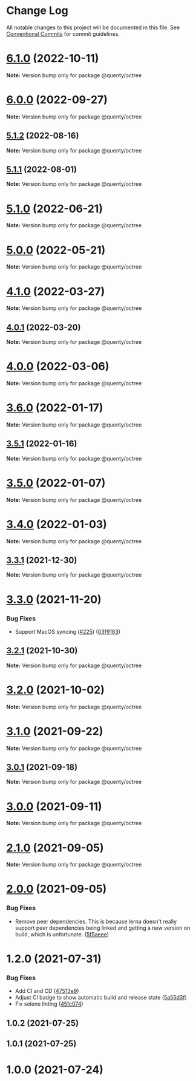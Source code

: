 # Change Log

All notable changes to this project will be documented in this file.
See [Conventional Commits](https://conventionalcommits.org) for commit guidelines.

# [6.1.0](https://github.com/Quenty/NevermoreEngine/compare/@quenty/octree@6.0.0...@quenty/octree@6.1.0) (2022-10-11)

**Note:** Version bump only for package @quenty/octree





# [6.0.0](https://github.com/Quenty/NevermoreEngine/compare/@quenty/octree@5.1.2...@quenty/octree@6.0.0) (2022-09-27)

**Note:** Version bump only for package @quenty/octree





## [5.1.2](https://github.com/Quenty/NevermoreEngine/compare/@quenty/octree@5.1.1...@quenty/octree@5.1.2) (2022-08-16)

**Note:** Version bump only for package @quenty/octree





## [5.1.1](https://github.com/Quenty/NevermoreEngine/compare/@quenty/octree@5.1.0...@quenty/octree@5.1.1) (2022-08-01)

**Note:** Version bump only for package @quenty/octree





# [5.1.0](https://github.com/Quenty/NevermoreEngine/compare/@quenty/octree@5.0.0...@quenty/octree@5.1.0) (2022-06-21)

**Note:** Version bump only for package @quenty/octree





# [5.0.0](https://github.com/Quenty/NevermoreEngine/compare/@quenty/octree@4.1.0...@quenty/octree@5.0.0) (2022-05-21)

**Note:** Version bump only for package @quenty/octree





# [4.1.0](https://github.com/Quenty/NevermoreEngine/compare/@quenty/octree@4.0.1...@quenty/octree@4.1.0) (2022-03-27)

**Note:** Version bump only for package @quenty/octree





## [4.0.1](https://github.com/Quenty/NevermoreEngine/compare/@quenty/octree@4.0.0...@quenty/octree@4.0.1) (2022-03-20)

**Note:** Version bump only for package @quenty/octree





# [4.0.0](https://github.com/Quenty/NevermoreEngine/compare/@quenty/octree@3.6.0...@quenty/octree@4.0.0) (2022-03-06)

**Note:** Version bump only for package @quenty/octree





# [3.6.0](https://github.com/Quenty/NevermoreEngine/compare/@quenty/octree@3.5.1...@quenty/octree@3.6.0) (2022-01-17)

**Note:** Version bump only for package @quenty/octree





## [3.5.1](https://github.com/Quenty/NevermoreEngine/compare/@quenty/octree@3.5.0...@quenty/octree@3.5.1) (2022-01-16)

**Note:** Version bump only for package @quenty/octree





# [3.5.0](https://github.com/Quenty/NevermoreEngine/compare/@quenty/octree@3.4.0...@quenty/octree@3.5.0) (2022-01-07)

**Note:** Version bump only for package @quenty/octree





# [3.4.0](https://github.com/Quenty/NevermoreEngine/compare/@quenty/octree@3.3.1...@quenty/octree@3.4.0) (2022-01-03)

**Note:** Version bump only for package @quenty/octree





## [3.3.1](https://github.com/Quenty/NevermoreEngine/compare/@quenty/octree@3.3.0...@quenty/octree@3.3.1) (2021-12-30)

**Note:** Version bump only for package @quenty/octree





# [3.3.0](https://github.com/Quenty/NevermoreEngine/compare/@quenty/octree@3.2.1...@quenty/octree@3.3.0) (2021-11-20)


### Bug Fixes

* Support MacOS syncing ([#225](https://github.com/Quenty/NevermoreEngine/issues/225)) ([03f9183](https://github.com/Quenty/NevermoreEngine/commit/03f918392c6a5bdd33f8a17c38de371d1e06c67a))





## [3.2.1](https://github.com/Quenty/NevermoreEngine/compare/@quenty/octree@3.2.0...@quenty/octree@3.2.1) (2021-10-30)

**Note:** Version bump only for package @quenty/octree





# [3.2.0](https://github.com/Quenty/NevermoreEngine/compare/@quenty/octree@3.1.0...@quenty/octree@3.2.0) (2021-10-02)

**Note:** Version bump only for package @quenty/octree





# [3.1.0](https://github.com/Quenty/NevermoreEngine/compare/@quenty/octree@3.0.1...@quenty/octree@3.1.0) (2021-09-22)

**Note:** Version bump only for package @quenty/octree





## [3.0.1](https://github.com/Quenty/NevermoreEngine/compare/@quenty/octree@3.0.0...@quenty/octree@3.0.1) (2021-09-18)

**Note:** Version bump only for package @quenty/octree





# [3.0.0](https://github.com/Quenty/NevermoreEngine/compare/@quenty/octree@2.1.0...@quenty/octree@3.0.0) (2021-09-11)

**Note:** Version bump only for package @quenty/octree





# [2.1.0](https://github.com/Quenty/NevermoreEngine/compare/@quenty/octree@2.0.0...@quenty/octree@2.1.0) (2021-09-05)

**Note:** Version bump only for package @quenty/octree





# [2.0.0](https://github.com/Quenty/NevermoreEngine/compare/@quenty/octree@1.2.0...@quenty/octree@2.0.0) (2021-09-05)


### Bug Fixes

* Remove peer dependencies. This is because lerna doesn't really support peer dependencies being linked and getting a new version on build, which is unfortunate. ([5f5aeee](https://github.com/Quenty/NevermoreEngine/commit/5f5aeeea8de9975435309e53679f0ef7064f9dd0))





# 1.2.0 (2021-07-31)


### Bug Fixes

* Add CI and CD ([47513e9](https://github.com/Quenty/NevermoreEngine/commit/47513e9b568162707534af132396dd8756947dd3))
* Adjust CI badge to show automatic build and release state ([5a55d3f](https://github.com/Quenty/NevermoreEngine/commit/5a55d3f19bf8d66a760d67da9b56ed47fab74656))
* Fix selene linting ([45fc074](https://github.com/Quenty/NevermoreEngine/commit/45fc07489ee59127ac6582689f19a0e87c1e5b5a))



## 1.0.2 (2021-07-25)



## 1.0.1 (2021-07-25)



# 1.0.0 (2021-07-24)
